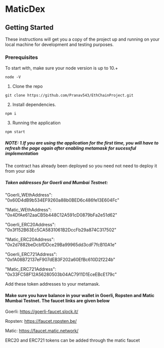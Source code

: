 # MaticDex

## Getting Started

These instructions will get you a copy of the project up and running on your local machine for development and testing purposes.

### Prerequisites

To start with, make sure your node version is up to 10.+

```
node -V
```

1. Clone the repo

```
git clone https://github.com/Pranav543/EthChainProject.git
```

2. Install dependencies.

```
npm i
```

3. Running the application

```
npm start
```

##### NOTE: 1.If you are using the application for the first time, you will have to refresh the page again after enabling metamask for sucessful implementation    

The contract has already been deployed so you need not need to deploy it from your side

##### Token addresses for Goerli and Mumbai Testnet:

"Goerli_WEthAddress": "0x60D4dB9b534EF9260a88b0BED6c486fe13E604Fc"

"Matic_WEthAddress": "0x4DfAe612aaCB5b448C12A591cD0879bFa2e51d62"



"Goerli_ERC20Address": "0x3f152B63Ec5CA5831061B2DccFb29a874C317502"

"Matic_ERC20Address": "0x2d7882beDcbfDDce29Ba99965dd3cdF7fcB10A1e"



"Goerli_ERC721Address": "0xfA08B72137eF907dEB3F202a60EfBc610D2f224b"

"Matic_ERC721Address": "0x33FC58F12A56280503b04AC7911D1EceEBcE179c"



Add these token addresses to your metamask.





#### Make sure you have balance in your wallet in Goerli, Ropsten and Matic Mumbai Testnet. The faucet links are given below

Goerli: https://goerli-faucet.slock.it/

Ropsten: https://faucet.ropsten.be/

Matic: https://faucet.matic.network/

ERC20 and ERC721 tokens can be added through the matic faucet







